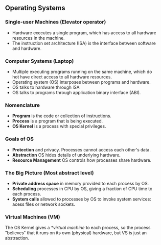 ## Operating Systems

### Single-user Machines (Elevator operator)
- Hardware executes a single program, which has access to all hardware resources
in the machine. 
- The instruction set architecture (ISA) is the interface between software and
hardware.

### Computer Systems (Laptop)
- Multiple executing programs running on the same machine, which do hot have
direct access to all hardware resources.
- Operating system (OS) interposes between programs and hardware.
- OS talks to hardware through ISA
- OS talks to programs through application binary interface (ABI).

### Nomenclature
- **Program** is the code or collection of instructions.
- **Process** is a program that is being executed.
- **OS Kernel** is a process with special privileges.

### Goals of OS
- **Protection** and privacy. Processes cannot access each other's data.
- **Abstraction** OS hides details of underlying hardware.
- **Resource Management** OS controls how processes share hardware. 

### The Big Picture (Most abstract level)
- **Private address space** in memory provided to each process by OS.
- **Scheduling** processes in CPU by OS, giving a fraction of CPU time to
each process.
- **System calls** allowed to processes by OS to invoke system services: acess files
or network sockets.

### Virtual Machines (VM)
The OS Kernel gives a **virtual machine* to each process, so the process "believes" that it runs
on its own (physical) hardware, but VS is just an abstraction.
